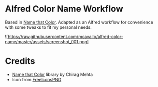 # Alfred Color Name Workflow

Based in [Name that Color](http://chir.ag/projects/name-that-color/). Adapted as an Alfred workflow for convenience with some tweaks to fit my personal needs.

![https://raw.githubusercontent.com/mcavallo/alfred-color-name/master/assets/screenshot_001.png]


# Credits

- [Name that Color](http://chir.ag/projects/name-that-color/) library by Chirag Mehta
- Icon from [FreeIconsPNG](http://www.freeiconspng.com/free-images/color-icon-12533)
